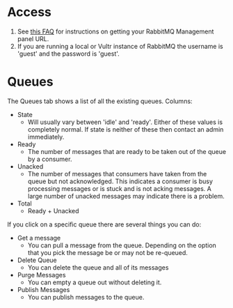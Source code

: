 # Access
1. See [this FAQ][1] for instructions on getting your RabbitMQ Management panel URL.
2. If you are running a local or Vultr instance of RabbitMQ the username is 'guest' and the password is 'guest'.

# Queues
The Queues tab shows a list of all the existing queues. Columns:
- State
  - Will usually vary between 'idle' and 'ready'. Either of these values is completely normal. If state is neither of these then contact an admin immediately.
- Ready
  - The number of messages that are ready to be taken out of the queue by a consumer.
- Unacked
  - The number of messages that consumers have taken from the queue but not acknowledged. This indicates a consumer is busy processing messages or is stuck and is not acking messages. A large number of unacked messages may indicate there is a problem.
- Total
  - Ready + Unacked

If you click on a specific queue there are several things you can do:
- Get a message
  - You can pull a message from the queue. Depending on the option that you pick the message be or may not be re-queued.
- Delete Queue
  - You can delete the queue and all of its messages
- Purge Messages
  - You can empty a queue out without deleting it.
- Publish Messages
  - You can publish messages to the queue.

[1]: https://github.com/hicommonwealth/commonwealth/wiki/RabbitMQ-FAQ#how-do-i-access-the-correct-rabbitmq-management-dashboard
